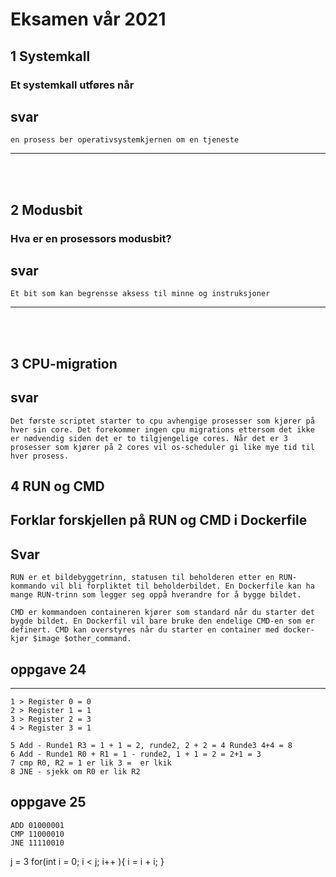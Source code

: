 # Eksamen vår 2021

## 1 Systemkall

### Et systemkall utføres når

## svar

    en prosess ber operativsystemkjernen om en tjeneste

---

<br> <br>

## 2 Modusbit

### Hva er en prosessors modusbit?

## svar
    Et bit som kan begrensse aksess til minne og instruksjoner

---

<br><br>

## 3 CPU-migration

## svar

    Det første scriptet starter to cpu avhengige prosesser som kjører på hver sin core. Det forekommer ingen cpu migrations ettersom det ikke er nødvendig siden det er to tilgjengelige cores. Når det er 3 prosesser som kjører på 2 cores vil os-scheduler gi like mye tid til hver prosess.



## 4 RUN og CMD
## Forklar forskjellen på RUN og CMD i Dockerfile

## Svar

    RUN er et bildebyggetrinn, statusen til beholderen etter en RUN-kommando vil bli forpliktet til beholderbildet. En Dockerfile kan ha mange RUN-trinn som legger seg oppå hverandre for å bygge bildet.

    CMD er kommandoen containeren kjører som standard når du starter det bygde bildet. En Dockerfil vil bare bruke den endelige CMD-en som er definert. CMD kan overstyres når du starter en container med docker-kjør $image $other_command.
    
## oppgave 24
--- 

    1 > Register 0 = 0
    2 > Register 1 = 1
    3 > Register 2 = 3
    4 > Register 3 = 1

    5 Add - Runde1 R3 = 1 + 1 = 2, runde2, 2 + 2 = 4 Runde3 4+4 = 8
    6 Add - Runde1 R0 + R1 = 1 - runde2, 1 + 1 = 2 = 2+1 = 3
    7 cmp R0, R2 = 1 er lik 3 =  er lkik
    8 JNE - sjekk om R0 er lik R2



## oppgave 25

    ADD 01000001
    CMP 11000010
    JNE 11110010


j = 3
 for(int i = 0; i < j; i++  ){
     i = i + i;
 }
 
